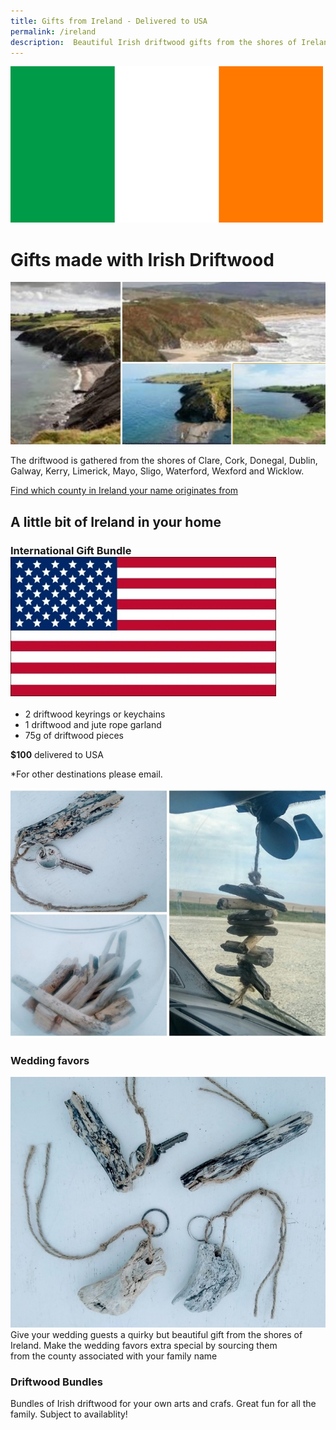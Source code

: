 ```yaml
---
title: Gifts from Ireland - Delivered to USA
permalink: /ireland
description:  Beautiful Irish driftwood gifts from the shores of Ireland
---
```

<IMG alt='Driftwood Art, Crafts and Gifts from Ireland' SRC='/ireland-flag-small.jpg' class='flag-header' />


# Gifts made with Irish Driftwood 

![Coastline of Ireland](/assets/images/ireland1.jpg)

The driftwood is gathered from the shores of
 Clare, Cork, Donegal, Dublin, Galway, 
Kerry, Limerick, Mayo, Sligo, Waterford,
 Wexford and Wicklow.

[Find which county in Ireland your name originates from](/irish-american-names)

## A little bit of Ireland in your home

### International Gift Bundle <img src="/usa-flag-small.jpg" title="USA Irish American" class="flag-icon" />

- 2 driftwood keyrings or keychains
- 1 driftwood and jute rope garland 
- 75g of driftwood pieces

__$100__ delivered to USA

*For other destinations please email.

![Irish gifts](/assets/images/bundle-680.jpg)


### Wedding favors
![Iish Wedding Favor Gift from Ireland](/assets/images/keyring2-680.jpg)
Give your wedding guests a quirky but beautiful 
gift from the shores of Ireland. 
Make the wedding favors extra special by sourcing them  
from the county associated with your family name


### Driftwood Bundles 
Bundles of Irish driftwood for your own arts and crafs. Great fun for all the family. Subject to availablity!

